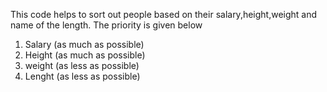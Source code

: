 This code helps to sort out people based on their salary,height,weight and name of the length.
The priority is given below
1. Salary (as much as possible)
2. Height (as much as possible)
3. weight (as less as possible)
4. Lenght (as less as possible)
   
